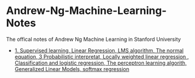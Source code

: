 # Andrew-Ng-Machine-Learning-Notes
The offical notes of Andrew Ng Machine Learning in Stanford University
 * [1. Supervised learning, Linear Regression, LMS algorithm,  The normal equation, 
3 Probabilistic interpretat, Locally weighted linear regression , Classification and logistic regression,  The perceptron learning algorith, Generalized Linear Models, softmax regression](http://cs229.stanford.edu/notes/cs229-notes1.pdf)
